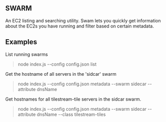 SWARM
-----

An EC2 listing and searching utility. Swam lets you quickly get information about the EC2s you have running and filter based on certain metadata.

## Examples

List running swarms

> node index.js --config config.json list

Get the hostname of all servers in the 'sidcar' swarm

> node index.js --config config.json metadata --swarm sidecar --attribute dnsName

Get hostnames for all tilestream-tile servers in the sidcar swarm.

> node index.js --config config.json metadata --swarm sidecar --attribute dnsName --class tilestream-tiles
